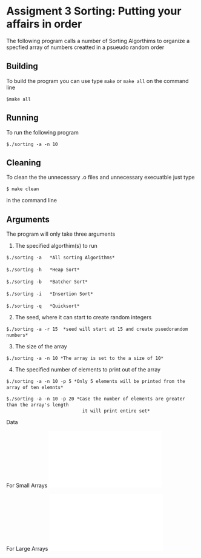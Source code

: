 # Assigment 3 Sorting: Putting your affairs in order
The following program calls a number of Sorting Algorthims to organize a specfied array of numbers creatted in a
psueudo random order
## Building
 To build the program you can use type `make` or `make all` on the command line
```
$make all
```

## Running
To run the following program

```
$./sorting -a -n 10
```

## Cleaning

To clean the the unnecessary .o files and unnecessary execuatble just type

```
$ make clean
```

in the command line

## Arguments

The program will only take three arguments

1. The specified algorthim(s) to run

```
$./sorting -a   *All sorting Algorithms*

$./sorting -h   *Heap Sort*

$./sorting -b   *Batcher Sort*

$./sorting -i   *Insertion Sort*

$./sorting -q   *Quicksort*

```


2. The seed, where it can start to create random integers

```
$./sorting -a -r 15  *seed will start at 15 and create psuedorandom numbers*
```

3. The size of the array

```
$./sorting -a -n 10 *The array is set to the a size of 10*
```

4. The specified number of elements to print out of the array

```
$./sorting -a -n 10 -p 5 *Only 5 elements will be printed from the array of ten elemnts*
```

```
$./sorting -a -n 10 -p 20 *Case the number of elements are greater than the array's length
                            it will print entire set*
```
Data

For Small Arrays
![small_graph](./small.pdf)

For Large Arrays
![large_graph](./large.pdf)

